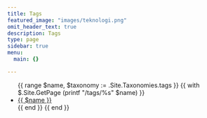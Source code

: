 ```yaml
---
title: Tags
featured_image: "images/teknologi.png"
omit_header_text: true
description: Tags
type: page
sidebar: true
menu:
  main: {}

---
```


<ul id="all-tags">
    {{ range $name, $taxonomy := .Site.Taxonomies.tags }}
        {{ with $.Site.GetPage (printf "/tags/%s" $name) }}
            <li><a href="{{ .Permalink }}">{{ $name }}</a></li>
        {{ end }}
    {{ end }}
</ul>
